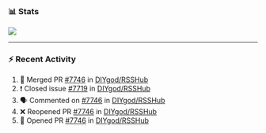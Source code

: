 ### :bar_chart: Stats

<a href="#">
  <img align="center" src="https://github-readme-stats.vercel.app/api?username=henryqw&count_private=true&show_icons=true" />
</a>
<!-- <a href="#">
  <img align="center" src="https://github-readme-stats-git-master.henryqw.vercel.app/api/top-langs/?username=HenryQW&layout=compact" />
</a> -->

---

### :zap: Recent Activity

<!--START_SECTION:activity-->

1. 🎉 Merged PR [#7746](https://github.com/DIYgod/RSSHub/pull/7746) in [DIYgod/RSSHub](https://github.com/DIYgod/RSSHub)
2. ❗️ Closed issue [#7719](https://github.com/DIYgod/RSSHub/issues/7719) in [DIYgod/RSSHub](https://github.com/DIYgod/RSSHub)
3. 🗣 Commented on [#7746](https://github.com/DIYgod/RSSHub/issues/7746) in [DIYgod/RSSHub](https://github.com/DIYgod/RSSHub)
4. ❌ Reopened PR [#7746](https://github.com/DIYgod/RSSHub/pull/7746) in [DIYgod/RSSHub](https://github.com/DIYgod/RSSHub)
5. 💪 Opened PR [#7746](https://github.com/DIYgod/RSSHub/pull/7746) in [DIYgod/RSSHub](https://github.com/DIYgod/RSSHub)
<!--END_SECTION:activity-->
